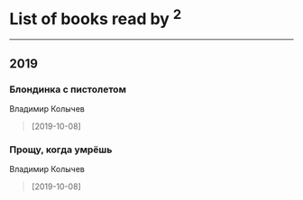 # List of books read by [](https://ok.ru/profile/536771522733)<sup>2</sup>
---

## 2019

### Блондинка с пистолетом
Владимир Колычев
> [2019-10-08] 


### Прощу, когда умрёшь
Владимир Колычев
> [2019-10-08] 



